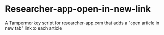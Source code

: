 # Researcher-app-open-in-new-link
A Tampermonkey script for researcher-app.com that adds a "open article in new tab" link to each article

